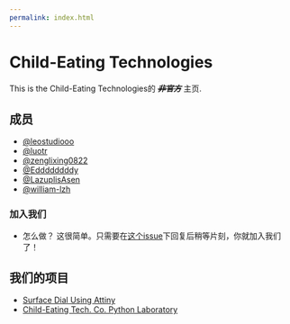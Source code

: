 ```yaml
---
permalink: index.html 
---
```

# Child-Eating Technologies

This is the Child-Eating Technologies的 ~~***非官方***~~ 主页.

## 成员

- [@leostudiooo](https://github.com/leostudiooo/)
- [@luotr](https://github.com/luotr/)
- [@zenglixing0822](https://github.com/zenglixing0822/)
- [@Eddddddddy](https://github.com/Eddddddddy)
- [@LazuplisAsen](https://github.com/LazuplisAsen)
- [@william-lzh](https://github.com/william-lzh)

### 加入我们
- 怎么做？
这很简单。只需要在[这个issue](https://github.com/child-eating-tech/child-eating-tech.github.io/issues/2)下回复后稍等片刻，你就加入我们了！


## 我们的项目
- [Surface Dial Using Attiny](https://github.com/child-eating-tech/Surface_Dial_Arduino)
- [Child-Eating Tech. Co. Python Laboratory](https://github.com/child-eating-tech/cet-py-lab)
